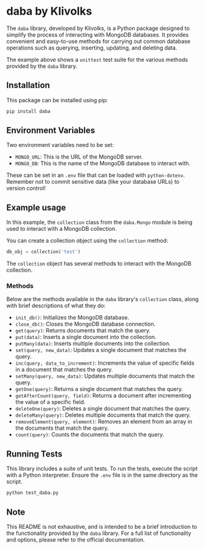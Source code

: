 # daba by Klivolks

The `daba` library, developed by Klivolks, is a Python package designed to simplify the process of interacting with MongoDB databases. It provides convenient and easy-to-use methods for carrying out common database operations such as querying, inserting, updating, and deleting data.

The example above shows a `unittest` test suite for the various methods provided by the `daba` library.

## Installation

This package can be installed using pip:

```bash
pip install daba
```

## Environment Variables

Two environment variables need to be set:

- `MONGO_URL`: This is the URL of the MongoDB server.
- `MONGO_DB`: This is the name of the MongoDB database to interact with.

These can be set in an `.env` file that can be loaded with `python-dotenv`. Remember not to commit sensitive data (like your database URLs) to version control!

## Example usage

In this example, the `collection` class from the `daba.Mongo` module is being used to interact with a MongoDB collection. 

You can create a collection object using the `collection` method:
```python
db_obj = collection('test')
```
The `collection` object has several methods to interact with the MongoDB collection.

### Methods

Below are the methods available in the `daba` library's `collection` class, along with brief descriptions of what they do:

- `init_db()`: Initializes the MongoDB database.
- `close_db()`: Closes the MongoDB database connection.
- `get(query)`: Returns documents that match the query.
- `put(data)`: Inserts a single document into the collection.
- `putMany(data)`: Inserts multiple documents into the collection.
- `set(query, new_data)`: Updates a single document that matches the query.
- `inc(query, data_to_increment)`: Increments the value of specific fields in a document that matches the query.
- `setMany(query, new_data)`: Updates multiple documents that match the query.
- `getOne(query)`: Returns a single document that matches the query.
- `getAfterCount(query, field)`: Returns a document after incrementing the value of a specific field.
- `deleteOne(query)`: Deletes a single document that matches the query.
- `deleteMany(query)`: Deletes multiple documents that match the query.
- `removeElement(query, element)`: Removes an element from an array in the documents that match the query.
- `count(query)`: Counts the documents that match the query.

## Running Tests

This library includes a suite of unit tests. To run the tests, execute the script with a Python interpreter. Ensure the `.env` file is in the same directory as the script.

```bash
python test_daba.py
```

## Note

This README is not exhaustive, and is intended to be a brief introduction to the functionality provided by the `daba` library. For a full list of functionality and options, please refer to the official documentation.